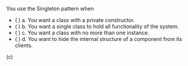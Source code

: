 <panel header="{{ icon_Q_A }} Statements about the Singleton pattern">
<question>

You use the Singleton pattern when

- ( ) a. You want a class with a private constructor.
- ( ) b. You want a single class to hold all functionality of the system.
- ( ) c. You want a class with no more than one instance.
- ( ) d. You want to hide the internal structure of a component from its clients.

<div slot="answer">

(c)

</div>
</question>
</panel>
